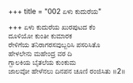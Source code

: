 +++
title = "002 ಏಳು ಕುದುರೆಯ"

+++
ಏಳು ಕುದುರೆಯ ಖುರಪುಟದ ಕೆಂ  
ದೂಳಿಯೋ ಕುಂತೀ ಕುಮಾರಕ  
ರೇಳಿಗೆಯ ತನಿರಾಗರಸವುಬ್ಬರಿಸಿ ಪಸರಿಸಿತೊ  
ಹೇಳಲೇನು ಮಹೇಂದ್ರ ವರ ದಿ  
ಗ್ಬಾಲಕಿಯ ಬೈತಲೆಯ ಕುಂಕುಮ  
ಜಾಲವೋ ಹೇಳೆನಲು ದಿನಪನ ಚೂಣಿ ರಂಜಿಸಿತು     ॥2॥